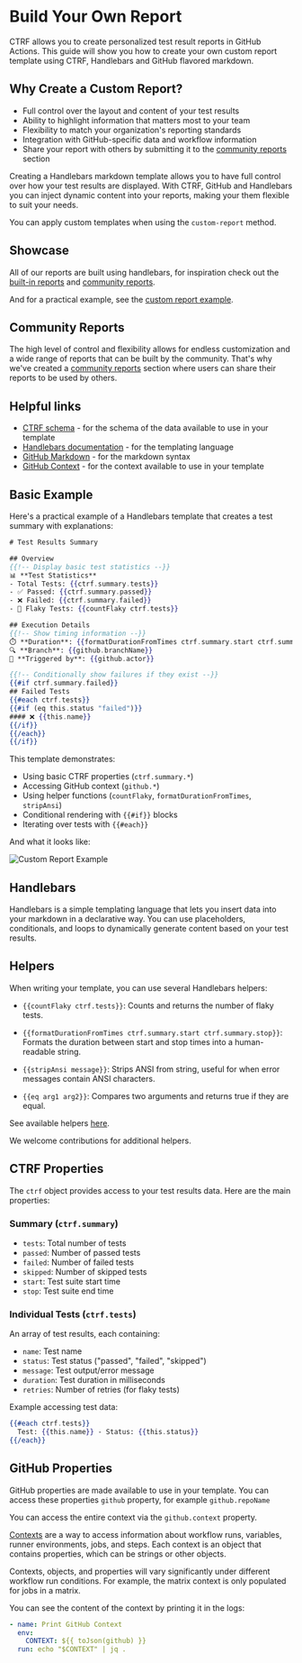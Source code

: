 # Build Your Own Report

CTRF allows you to create personalized test result reports in GitHub Actions.
This guide will show you how to create your own custom report template using
CTRF, Handlebars and GitHub flavored markdown.

## Why Create a Custom Report?

- Full control over the layout and content of your test results
- Ability to highlight information that matters most to your team
- Flexibility to match your organization's reporting standards
- Integration with GitHub-specific data and workflow information
- Share your report with others by submitting it to the
  [community reports](https://github.com/ctrf-io/github-test-reporter#community-reports)
  section

Creating a Handlebars markdown template allows you to have full control over how
your test results are displayed. With CTRF, GitHub and Handlebars you can inject
dynamic content into your reports, making your them flexible to suit your needs.

You can apply custom templates when using the `custom-report` method.

## Showcase

All of our reports are built using handlebars, for inspiration check out the
[built-in reports](https://github.com/ctrf-io/github-test-reporter/tree/main/src/reports)
and
[community reports](https://github.com/ctrf-io/github-test-reporter/tree/main/community-reports).

And for a practical example, see the
[custom report example](https://github.com/ctrf-io/github-test-reporter/blob/main/templates/custom-report.hbs).

## Community Reports

The high level of control and flexibility allows for endless customization and a
wide range of reports that can be built by the community. That's why we've
created a
[community reports](https://github.com/ctrf-io/github-test-reporter#community-reports)
section where users can share their reports to be used by others.

## Helpful links

- [CTRF schema](https://www.ctrf.io/docs/schema/overview) - for the schema of
  the data available to use in your template
- [Handlebars documentation](https://handlebarsjs.com/) - for the templating
  language
- [GitHub Markdown](https://docs.github.com/en/get-started/writing-on-github/getting-started-with-writing-and-formatting-on-github/basic-writing-and-formatting-syntax) -
  for the markdown syntax
- [GitHub Context](https://docs.github.com/en/actions/writing-workflows/choosing-what-your-workflow-does/accessing-contextual-information-about-workflow-runs) -
  for the context available to use in your template

## Basic Example

Here's a practical example of a Handlebars template that creates a test summary
with explanations:

```hbs
# Test Results Summary

## Overview
{{!-- Display basic test statistics --}}
📊 **Test Statistics**
- Total Tests: {{ctrf.summary.tests}}
- ✅ Passed: {{ctrf.summary.passed}}
- ❌ Failed: {{ctrf.summary.failed}}
- 🔄 Flaky Tests: {{countFlaky ctrf.tests}}

## Execution Details
{{!-- Show timing information --}}
⏱️ **Duration**: {{formatDurationFromTimes ctrf.summary.start ctrf.summary.stop}}
🔍 **Branch**: {{github.branchName}}
👤 **Triggered by**: {{github.actor}}

{{!-- Conditionally show failures if they exist --}}
{{#if ctrf.summary.failed}}
## Failed Tests
{{#each ctrf.tests}}
{{#if (eq this.status "failed")}}
#### ❌ {{this.name}}
{{/if}}
{{/each}}
{{/if}}
```

This template demonstrates:

- Using basic CTRF properties (`ctrf.summary.*`)
- Accessing GitHub context (`github.*`)
- Using helper functions (`countFlaky`, `formatDurationFromTimes`, `stripAnsi`)
- Conditional rendering with `{{#if}}` blocks
- Iterating over tests with `{{#each}}`

And what it looks like:

![Custom Report Example](../images/custom-one.png)

## Handlebars

Handlebars is a simple templating language that lets you insert data into your
markdown in a declarative way. You can use placeholders, conditionals, and loops
to dynamically generate content based on your test results.

## Helpers

When writing your template, you can use several Handlebars helpers:

- `{{countFlaky ctrf.tests}}`: Counts and returns the number of flaky tests.

- `{{formatDurationFromTimes ctrf.summary.start ctrf.summary.stop}}`: Formats the
  duration between start and stop times into a human-readable string.

- `{{stripAnsi message}}`: Strips ANSI from string, useful for when error
  messages contain ANSI characters.

- `{{eq arg1 arg2}}`: Compares two arguments and returns true if they are equal.

See available helpers
[here](https://github.com/ctrf-io/github-test-reporter/tree/main/src/handlebars/helpers).

We welcome contributions for additional helpers.

## CTRF Properties

The `ctrf` object provides access to your test results data. Here are the main
properties:

### Summary (`ctrf.summary`)

- `tests`: Total number of tests
- `passed`: Number of passed tests
- `failed`: Number of failed tests
- `skipped`: Number of skipped tests
- `start`: Test suite start time
- `stop`: Test suite end time

### Individual Tests (`ctrf.tests`)

An array of test results, each containing:

- `name`: Test name
- `status`: Test status ("passed", "failed", "skipped")
- `message`: Test output/error message
- `duration`: Test duration in milliseconds
- `retries`: Number of retries (for flaky tests)

Example accessing test data:

```hbs
{{#each ctrf.tests}}
  Test: {{this.name}} - Status: {{this.status}}
{{/each}}
```

## GitHub Properties

GitHub properties are made available to use in your template. You can access
these properties `github` property, for example `github.repoName`

You can access the entire context via the `github.context` property.

[Contexts](https://docs.github.com/en/actions/writing-workflows/choosing-what-your-workflow-does/accessing-contextual-information-about-workflow-runs)
are a way to access information about workflow runs, variables, runner
environments, jobs, and steps. Each context is an object that contains
properties, which can be strings or other objects.

Contexts, objects, and properties will vary significantly under different
workflow run conditions. For example, the matrix context is only populated for
jobs in a matrix.

You can see the content of the context by printing it in the logs:

```yaml
- name: Print GitHub Context
  env:
    CONTEXT: ${{ toJson(github) }}
  run: echo "$CONTEXT" | jq .
```